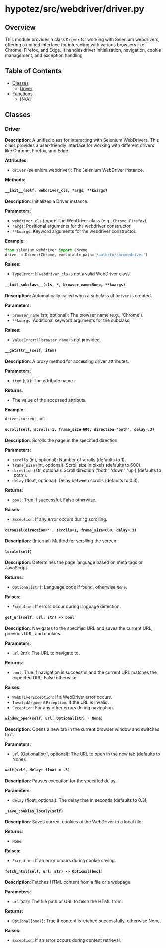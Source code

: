 # hypotez/src/webdriver/driver.py

## Overview

This module provides a class `Driver` for working with Selenium webdrivers, offering a unified interface for interacting with various browsers like Chrome, Firefox, and Edge.  It handles driver initialization, navigation, cookie management, and exception handling.

## Table of Contents

* [Classes](#classes)
    * [Driver](#driver)
* [Functions](#functions)
    * [N/A]


## Classes

### Driver

**Description**: A unified class for interacting with Selenium WebDrivers. This class provides a user-friendly interface for working with different drivers like Chrome, Firefox, and Edge.

**Attributes**:

- `driver` (selenium.webdriver): The Selenium WebDriver instance.


**Methods**:

#### `__init__(self, webdriver_cls, *args, **kwargs)`

**Description**: Initializes a Driver instance.

**Parameters**:

- `webdriver_cls` (type): The WebDriver class (e.g., `Chrome`, `Firefox`).
- `*args`: Positional arguments for the webdriver constructor.
- `**kwargs`: Keyword arguments for the webdriver constructor.

**Example**:

```python
from selenium.webdriver import Chrome
driver = Driver(Chrome, executable_path='/path/to/chromedriver')
```

**Raises**:

- `TypeError`: If `webdriver_cls` is not a valid WebDriver class.


#### `__init_subclass__(cls, *, browser_name=None, **kwargs)`

**Description**: Automatically called when a subclass of `Driver` is created.

**Parameters**:

- `browser_name` (str, optional): The browser name (e.g., 'Chrome').
- `**kwargs`: Additional keyword arguments for the subclass.

**Raises**:

- `ValueError`: If `browser_name` is not provided.


#### `__getattr__(self, item)`

**Description**: A proxy method for accessing driver attributes.

**Parameters**:

- `item` (str): The attribute name.

**Returns**:

- The value of the accessed attribute.

**Example**:

```python
driver.current_url
```


#### `scroll(self, scrolls=1, frame_size=600, direction='both', delay=.3)`

**Description**: Scrolls the page in the specified direction.

**Parameters**:

- `scrolls` (int, optional): Number of scrolls (defaults to 1).
- `frame_size` (int, optional): Scroll size in pixels (defaults to 600).
- `direction` (str, optional): Scroll direction ('both', 'down', 'up') (defaults to 'both').
- `delay` (float, optional): Delay between scrolls (defaults to 0.3).

**Returns**:

- `bool`: True if successful, False otherwise.

**Raises**:

- `Exception`: If any error occurs during scrolling.


#### `carousel(direction='', scrolls=1, frame_size=600, delay=.3)`

**Description**: (Internal) Method for scrolling the screen.


#### `locale(self)`

**Description**: Determines the page language based on meta tags or JavaScript.

**Returns**:

- `Optional[str]`: Language code if found, otherwise `None`.

**Raises**:

- `Exception`: If errors occur during language detection.


#### `get_url(self, url: str) -> bool`

**Description**: Navigates to the specified URL and saves the current URL, previous URL, and cookies.


**Parameters**:

- `url` (str): The URL to navigate to.


**Returns**:

- `bool`: True if navigation is successful and the current URL matches the expected URL, False otherwise.


**Raises**:

- `WebDriverException`: If a WebDriver error occurs.
- `InvalidArgumentException`: If the URL is invalid.
- `Exception`: For any other errors during navigation.



#### `window_open(self, url: Optional[str] = None)`

**Description**: Opens a new tab in the current browser window and switches to it.


**Parameters**:

- `url` (Optional[str], optional): The URL to open in the new tab (defaults to None).


#### `wait(self, delay: float = .3)`

**Description**: Pauses execution for the specified delay.

**Parameters**:

- `delay` (float, optional): The delay time in seconds (defaults to 0.3).


#### `_save_cookies_localy(self)`

**Description**: Saves current cookies of the WebDriver to a local file.

**Returns**:

- `None`

**Raises**:

- `Exception`: If an error occurs during cookie saving.


#### `fetch_html(self, url: str) -> Optional[bool]`

**Description**: Fetches HTML content from a file or a webpage.


**Parameters**:

- `url` (str): The file path or URL to fetch the HTML from.


**Returns**:

- `Optional[bool]`: True if content is fetched successfully, otherwise None.


**Raises**:

- `Exception`: If an error occurs during content retrieval.